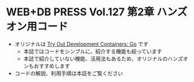 # WEB+DB PRESS Vol.127 第2章 ハンズオン用コード

* オリジナルは [Try Out Development Containers: Go](https://github.com/microsoft/wdp-container-handson-part2) です
  * 本誌ではコードをシンプルに、紹介する機能も絞っています
  * 本誌で紹介していない機能、活用法もあるため、オリジナルのハンズオンもおすすめします
* コードの解説、利用手順は本誌をご覧ください
